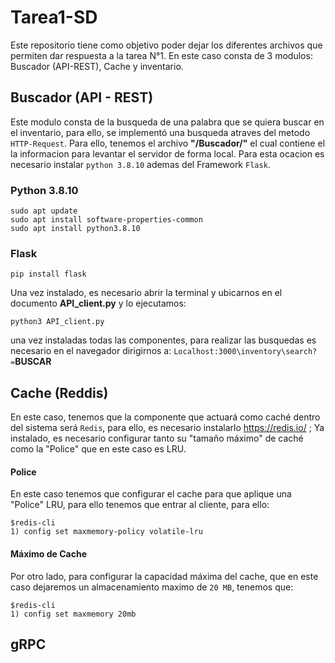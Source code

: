 # Tarea1-SD
Este repositorio tiene como objetivo poder dejar los diferentes archivos que permiten dar respuesta a la tarea N°1. En este caso consta de 3 modulos: Buscador (API-REST), Cache y inventario.




## Buscador (API - REST)
Este modulo consta de la busqueda de una palabra que se quiera buscar en el inventario, para ello, se implementó una busqueda atraves del metodo `HTTP-Request`.
Para ello, tenemos el archivo **"/Buscador/"** el cual contiene el la informacion para levantar el servidor de forma local. Para esta ocacion es necesario instalar `python 3.8.10`
ademas del Framework `Flask`.


### Python 3.8.10
```
sudo apt update
sudo apt install software-properties-common
sudo apt install python3.8.10
```
### Flask

```
pip install flask
```

Una vez instalado, es necesario abrir la terminal y ubicarnos en el documento **API_client.py** y lo ejecutamos:
```
python3 API_client.py
```
una vez instaladas todas las componentes, para realizar las busquedas es necesario en el navegador dirigirnos a: `Localhost:3000\inventory\search?=`**BUSCAR**


## Cache (Reddis)
En este caso, tenemos que la componente que actuará como caché dentro del sistema será `Redis`, para ello, es necesario instalarlo https://redis.io/ ; Ya instalado, es necesario configurar tanto su "tamaño máximo" de caché como la "Police" que en este caso es LRU.

#### Police
En este caso tenemos que configurar el cache para que aplique una "Police" LRU, para ello tenemos que entrar al cliente, para ello: 

```
$redis-cli
1) config set maxmemory-policy volatile-lru
```

#### Máximo de Cache
Por otro lado, para configurar la capacidad máxima del cache, que en este caso dejaremos un almacenamiento maximo de `20 MB`, tenemos que:
```
$redis-cli
1) config set maxmemory 20mb
```

## gRPC
















